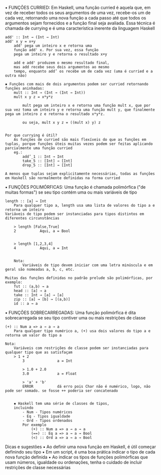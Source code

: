 ▪ FUNÇÕES CURRIED: 
    Em Haskell, uma função curried é aquela que, em vez de receber todos os seus argumentos de uma vez, recebe-os um de cada vez, retornando uma nova função a cada passo até que todos os argumentos sejam fornecidos e a função final seja avaliada. Essa técnica é chamada de currying e é uma característica inerente da linguagem Haskell

    add' :: Int → (Int → Int)
    add' x y = x+y
        add' pega um inteiro x e retorna uma
        função add' x. Por sua vez, essa função
        pega um inteiro y e retorna o resultado x+y

        add e add' produzem o mesmo resultado final,
        mas add recebe seus dois argumentos ao mesmo
        tempo, enquanto add’ os recebe um de cada vez (uma é curried e a outra não)

    ▪ Funções com mais de dois argumentos podem ser curried retornando funções aninhadas:
        mult :: Int → (Int → (Int → Int))
        mult x y z = x*y*z
    
            mult pega um inteiro x e retorna uma função mult x, que por sua vez toma um inteiro y e retorna uma função mult y, que finalmente pega um inteiro z e retorna o resultado x*y*z.

            ou seja, mult x y z = ((mult x) y) z


    Por que currying é útil?
        As funções de curried são mais flexíveis do que as funções em tuplas, porque funções úteis muitas vezes podem ser feitas aplicando parcialmente uma função curried
        eg.:
            add’_1 :: Int → Int
            take_5 :: [Int] → [Int]
            drop_5 :: [Int] → [Int]

    A menos que tuplas sejam explicitamente necessárias, todas as funções em Haskell são normalmente definidas na forma curried

▪ FUNÇÕES POLIMÓRFICAS: 
    Uma função é chamada polimórfica ("de muitas formas") se seu tipo contém uma ou mais variáveis de tipo

    length :: [a] → Int
        Para qualquer tipo a, length usa uma lista de valores do tipo a e retorna um inteiro
    Variáveis de tipo podem ser instanciadas para tipos distintos em diferentes circunstâncias 

        > length [False,True]
        2           Aqui, a = Bool


        > length [1,2,3,4]
        4           Aqui, a = Int


        Nota:
            Variáveis de tipo devem iniciar com uma letra minúscula e em geral são nomeadas a, b, c, etc.

    Muitas das funções definidas no padrão prelude são polimórficas, por exemplo:
        fst :: (a,b) → a
        head :: [a] → a
        take :: Int → [a] → [a]
        zip :: [a] → [b] → [(a,b)]
        id :: a → a

▪ FUNÇÕES SOBRECARREGADAS: 
    Uma função polimórfica é dita sobrecarregada se seu tipo contiver uma ou mais restrições de classe

    (+) :: Num a => a → a → a
        Para qualquer tipo numérico a, (+) usa dois valores do tipo a e retorna um valor do tipo a

    Nota:
        Variáveis com restrições de classe podem ser instanciadas para qualquer tipo que as satisfaçam
        > 1 + 2
            3               a = Int

            > 1.0 + 2.0
            3.0             a = Float

            > 'a' + 'b'
            ERROR           dá erro pois Char não é numérico, logo, não pode ser somado. se fosse ++ poderia ser concatenado


        ▪ Haskell tem uma série de classes de tipos,
        incluindo
            - Num - Tipos numéricos
            - Eq - Tipos igualdade
            - Ord - Tipos ordenados
            Por exemplo
                (+) :: Num a => a → a → a
                (==) :: Eq a => a → a → Bool
                (<) :: Ord a => a → a → Bool

Dicas e sugestões
    ▪ Ao definir uma nova função em Haskell, é útil começar definindo seu tipo
    ▪ Em um script, é uma boa prática indicar o tipo de cada nova função definida
    ▪ Ao indicar os tipos de funções polimórficas que usam números, igualdade ou ordenações, tenha o cuidado de incluir restrições de classe necessárias